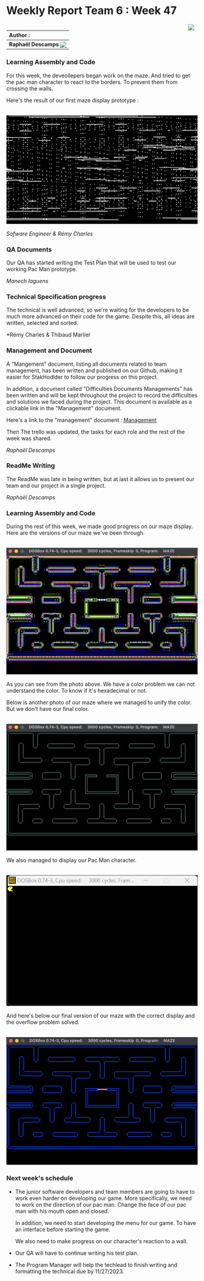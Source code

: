 # Weekly Report Team 6 : Week 47 

[<img src="https://www.presse-citron.net/app/uploads/2020/06/linkedin-logo.jpg"  width="25px" align=right>](https://www.linkedin.com/in/rapha%C3%ABl-descamps-201112293)


| Author :        |
| :-------------- |
| **Raphaël Descamps** <img src="https://ca.slack-edge.com/T019N8PRR7W-U05TNB290FJ-abc72bbf0d47-512" width="50px" align=center> 

### Learning Assembly and Code 

For this week, the deveollepers began work on the maze. And tried to get the pac man character to react to the borders. To prevent them from crossing the walls. 

Here's the result of our first maze display prototype : 

<br><img src="image/Maze.png"></br>

*Sofware Engineer & Rémy Charles* 

### QA Documents 

Our QA has started writing the Test Plan that will be used to test our working Pac Man prototype.

*Manech laguens*

### Technical Specification progress 

The technical is well advanced, so we're waiting for the developers to be much more advanced on their code for the game. Despite this, all ideas are written, selected and sorted. 

*Rémy Charles & Thibaud Marlier 

### Management and Document 

A "Mangement" document, listing all documents related to team management, has been written and published on our Github, making it easier for StakHodlder to follow our progress on this project. 

In addition, a document called "Difficulties Documents Managements" has been written and will be kept throughout the project to record the difficulties and solutions we faced during the project. This document is available as a clickable link in the "Management" document. 

Here's a link to the "management" document : [Management](../Management/management.md)

Then The trello was updated, the tasks for each role and the rest of the week was shared.


*Raphaël Descamps* 

### ReadMe Writing 

The ReadMe was late in being written, but at last it allows us to present our team and our project in a single project. 

*Raphaël Descamps*

### Learning Assembly and Code 

During the rest of this week, we made good progress on our maze display. Here are the versions of our maze we've been through.  

<br><img src="image/maze1.png"></br>

As you can see from the photo above. We have a color problem we can not understand the color. To know if it's hexadecimal or not. 

Below is another photo of our maze where we managed to unify the color. But we don't have our final color. 

<br><img src="image/maze2.png"></br>

We also managed to display our Pac Man character. 

<br><img src="image/PacMan.png"></br>

And here's below our final version of our maze with the correct display and the overflow problem solved. 

<br><img src="image/mazefinale.png"></br>

### Next week's schedule 

* The junior software developers and team members are going to have to work even harder on developing our game. More specifically, we need to work on the direction of our pac man. Change the face of our pac man with his mouth open and closed. 

    In addition, we need to start developing the menu for our game. To have an interface before starting the game. 

    We also need to make progress on our character's reaction to a wall. 

* Our QA will have to continue writing his test plan. 

* The Program Manager will help the techlead to finish writing and formatting the technical due by 11/27/2023.


